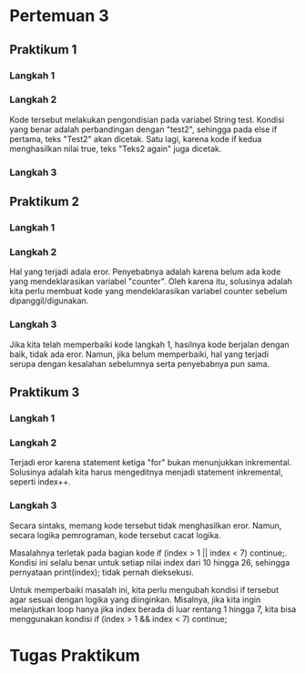 # Pertemuan 3

## Praktikum 1
### Langkah 1

### Langkah 2
Kode tersebut melakukan pengondisian pada variabel String test. Kondisi yang benar adalah perbandingan dengan "test2", sehingga pada else if pertama, teks "Test2" akan dicetak. Satu lagi, karena kode if kedua menghasilkan nilai true, teks "Teks2 again" juga dicetak.

### Langkah 3

## Praktikum 2
### Langkah 1

### Langkah 2
Hal yang terjadi adala eror. Penyebabnya adalah karena belum ada kode yang mendeklarasikan variabel "counter". Oleh karena itu, solusinya adalah kita perlu membuat kode yang mendeklarasikan variabel counter sebelum dipanggil/digunakan.

### Langkah 3
Jika kita telah memperbaiki kode langkah 1, hasilnya kode berjalan dengan baik, tidak ada eror. Namun, jika belum memperbaiki, hal yang terjadi serupa dengan kesalahan sebelumnya serta penyebabnya pun sama.

## Praktikum 3

### Langkah 1

### Langkah 2
Terjadi eror karena statement ketiga "for" bukan menunjukkan inkremental. Solusinya adalah kita harus mengeditnya menjadi statement inkremental, seperti index++.

### Langkah 3
Secara sintaks, memang kode tersebut tidak menghasilkan eror. Namun, secara logika pemrograman, kode tersebut cacat logika.

Masalahnya terletak pada bagian kode if (index > 1 || index < 7) continue;. Kondisi ini selalu benar untuk setiap nilai index dari 10 hingga 26, sehingga pernyataan print(index); tidak pernah dieksekusi.

Untuk memperbaiki masalah ini, kita perlu mengubah kondisi if tersebut agar sesuai dengan logika yang diinginkan. Misalnya, jika kita ingin melanjutkan loop hanya jika index berada di luar rentang 1 hingga 7, kita bisa menggunakan kondisi if (index > 1 && index < 7) continue;

# Tugas Praktikum
